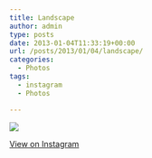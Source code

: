 ```yaml
---
title: Landscape
author: admin
type: posts
date: 2013-01-04T11:33:19+00:00
url: /posts/2013/01/04/landscape/
categories:
  - Photos
tags:
  - instagram
  - Photos

---
```

![][1]

<p class="view-instagram">
  <a href="http://instagr.am/p/UD2ZaHqlgc/">View on Instagram</a>
</p>

 [1]: http://lobban.org/wordpress//HLIC/6ef4f309975e4460aa85fbc9d8ccb60a.jpg